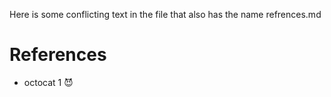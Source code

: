 
Here is some conflicting text in the file that also has the name refrences.md

# References

* octocat 1 😈

